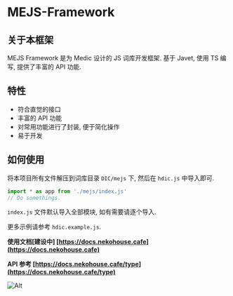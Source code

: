 # MEJS-Framework

## 关于本框架
MEJS Framework 是为 Medic 设计的 JS 词库开发框架. 基于 Javet, 使用 TS 编写, 提供了丰富的 API 功能.

## 特性
- 符合直觉的接口
- 丰富的 API 功能
- 对常用功能进行了封装, 便于简化操作
- 易于开发

## 如何使用
将本项目所有文件解压到词库目录 `DIC/mejs` 下, 然后在 `hdic.js` 中导入即可.
```js
import * as app from './mejs/index.js'
// Do somethings.
```

`index.js` 文件默认导入全部模块, 如有需要请逐个导入.

更多示例请参考 `hdic.example.js`.

**使用文档[建设中] [https://docs.nekohouse.cafe](https://docs.nekohouse.cafe)**

**API 参考 [https://docs.nekohouse.cafe/type](https://docs.nekohouse.cafe/type)**

![Alt](https://repobeats.axiom.co/api/embed/80476bfcb2be552b6548029824d98780ddd5f7fc.svg "Repobeats analytics image")
